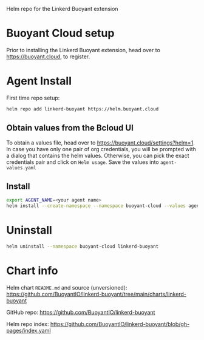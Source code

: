 Helm repo for the Linkerd Buoyant extension

# Buoyant Cloud setup

Prior to installing the Linkerd Buoyant extension, head over to
<https://buoyant.cloud>, to register.

# Agent Install

First time repo setup:
```bash
helm repo add linkerd-buoyant https://helm.buoyant.cloud
```

## Obtain values from the Bcloud UI

To obtain a values file, head over to <https://buoyant.cloud/settings?helm=1>.
In case you have only one pair of org credentials, you will be prompted with
a dialog that contains the helm values. Otherwise, you can pick the exact
credentials pair and click on `Helm usage`. Save the values into `agent-values.yaml`

## Install
```bash
export AGENT_NAME=<your agent name>
helm install --create-namespace --namespace buoyant-cloud --values agent-values.yaml --set metadata.agentName=$AGENT_NAME linkerd-buoyant linkerd-buoyant/linkerd-buoyant
```

# Uninstall
```bash
helm uninstall --namespace buoyant-cloud linkerd-buoyant
```

# Chart info

Helm chart `README.md` and source (unversioned):
<https://github.com/BuoyantIO/linkerd-buoyant/tree/main/charts/linkerd-buoyant>

GitHub repo:
<https://github.com/BuoyantIO/linkerd-buoyant>

Helm repo index:
<https://github.com/BuoyantIO/linkerd-buoyant/blob/gh-pages/index.yaml>
